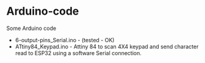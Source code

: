 # Arduino-code
 Some Arduino code 
 
- 6-output-pins_Serial.ino - (tested - OK)
- ATtiny84_Keypad.ino      - Attiny 84 to scan 4X4 keypad and send character read to ESP32 using a software Serial connection.
